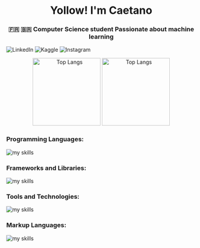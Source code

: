 <h1 align="center">Yollow! I'm Caetano</h1>
<h3 align="center">🇫🇷 🇧🇷 Computer Science student Passionate about machine learning</h3>

<p align="center">
<div style="text-decoration: none;">
  <a href="https://linkedin.com/in/caetano-godinat" style="text-decoration: none;">
    <img src="https://img.shields.io/badge/LinkedIn--_.svg?style=social&logo=linkedin" alt="LinkedIn" />
  </a>
  <a href="https://kaggle.com/caetanogodinat" style="text-decoration: none;">
    <img src="https://img.shields.io/badge/Kaggle--_.svg?style=social&logo=kaggle" alt="Kaggle" />
  </a>
  <a href="https://instagram.com/caetanoyacamim" style="text-decoration: none;">
    <img src="https://img.shields.io/badge/Instagram--_.svg?style=social&logo=instagram" alt="Instagram" />
  </a>
</div>

<p align="center">
<img alt="Top Langs" height="180px" src="https://github-readme-stats.vercel.app/api/top-langs/?username=dalestee&layout=donut&theme=radical&bg_color=0D1117&hide_border=true" />
<img alt="Top Langs" height="180px" src="https://github-readme-stats.vercel.app/api?username=dalestee&theme=radical&bg_color=0D1117&hide_border=true" />
</p>

<h3 align="left">Programming Languages:</h3>

<img alt="my skills" src="https://skillicons.dev/icons?theme=dark&perline=8&i=python,haskell,rust,c,java,javascript,php" />

<h3 align="left">Frameworks and Libraries:</h3>

<img alt="my skills" src="https://skillicons.dev/icons?theme=dark&perline=8&i=pytorch,symfony" />

<h3 align="left">Tools and Technologies:</h3>

<img alt="my skills" src="https://skillicons.dev/icons?theme=dark&perline=8&i=androidstudio,bash,docker,git,linux" />

<h3 align="left">Markup Languages:</h3>

<img alt="my skills" src="https://skillicons.dev/icons?theme=dark&perline=8&i=html,css" />